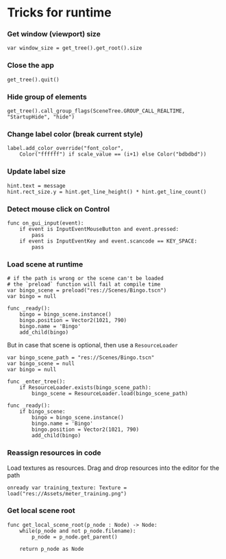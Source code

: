 # Tricks for runtime

### Get window (viewport) size

```gdscript
var window_size = get_tree().get_root().size
```

### Close the app

```gdscript
get_tree().quit()
```

### Hide group of elements

```gdscript
get_tree().call_group_flags(SceneTree.GROUP_CALL_REALTIME, "StartupHide", "hide")
```

### Change label color (break current style)

```gdscript
label.add_color_override("font_color",
    Color("ffffff") if scale_value == (i+1) else Color("bdbdbd"))
```

### Update label size

```gdscript
hint.text = message
hint.rect_size.y = hint.get_line_height() * hint.get_line_count()
```

### Detect mouse click on Control

```gdscript
func on_gui_input(event):
    if event is InputEventMouseButton and event.pressed:
        pass
    if event is InputEventKey and event.scancode == KEY_SPACE:
        pass
```

### Load scene at runtime

```gdscript
# if the path is wrong or the scene can't be loaded
# the `preload` function will fail at compile time
var bingo_scene = preload("res://Scenes/Bingo.tscn")
var bingo = null

func _ready():
	bingo = bingo_scene.instance()
	bingo.position = Vector2(1021, 790)
	bingo.name = 'Bingo'
	add_child(bingo)
```

But in case that scene is optional, then use a `ResourceLoader`

```gdscript
var bingo_scene_path = "res://Scenes/Bingo.tscn"
var bingo_scene = null
var bingo = null

func _enter_tree():
	if ResourceLoader.exists(bingo_scene_path):
		bingo_scene = ResourceLoader.load(bingo_scene_path)

func _ready():
	if bingo_scene:
		bingo = bingo_scene.instance()
		bingo.name = 'Bingo'
		bingo.position = Vector2(1021, 790)
		add_child(bingo)
```

### Reassign resources in code

Load textures as resources. Drag and drop resources into the editor for the path

```gdscript
onready var training_texture: Texture = load("res://Assets/meter_training.png")
```

### Get local scene root



```gdscript
func get_local_scene_root(p_node : Node) -> Node:
    while(p_node and not p_node.filename):
        p_node = p_node.get_parent()

    return p_node as Node

```

